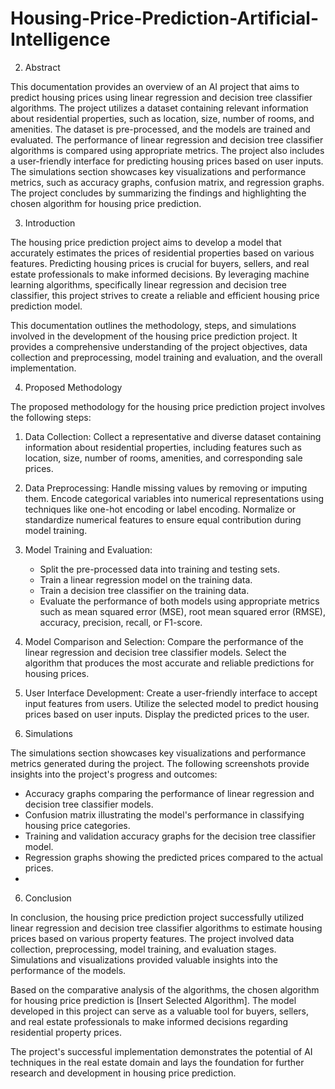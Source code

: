 # Housing-Price-Prediction-Artificial-Intelligence
2.	 Abstract

This documentation provides an overview of an AI project that aims to predict housing prices using linear regression and decision tree classifier algorithms. The project utilizes a dataset containing relevant information about residential properties, such as location, size, number of rooms, and amenities. The dataset is pre-processed, and the models are trained and evaluated. The performance of linear regression and decision tree classifier algorithms is compared using appropriate metrics. The project also includes a user-friendly interface for predicting housing prices based on user inputs. The simulations section showcases key visualizations and performance metrics, such as accuracy graphs, confusion matrix, and regression graphs. The project concludes by summarizing the findings and highlighting the chosen algorithm for housing price prediction.

3.	Introduction

The housing price prediction project aims to develop a model that accurately estimates the prices of residential properties based on various features. Predicting housing prices is crucial for buyers, sellers, and real estate professionals to make informed decisions. By leveraging machine learning algorithms, specifically linear regression and decision tree classifier, this project strives to create a reliable and efficient housing price prediction model.

This documentation outlines the methodology, steps, and simulations involved in the development of the housing price prediction project. It provides a comprehensive understanding of the project objectives, data collection and preprocessing, model training and evaluation, and the overall implementation.


4.	Proposed Methodology

The proposed methodology for the housing price prediction project involves the following steps:

1. Data Collection: Collect a representative and diverse dataset containing information about residential properties, including features such as location, size, number of rooms, amenities, and corresponding sale prices.

2. Data Preprocessing: Handle missing values by removing or imputing them. Encode categorical variables into numerical representations using techniques like one-hot encoding or label encoding. Normalize or standardize numerical features to ensure equal contribution during model training.

3. Model Training and Evaluation:
   - Split the pre-processed data into training and testing sets.
   - Train a linear regression model on the training data.
   - Train a decision tree classifier on the training data.
   - Evaluate the performance of both models using appropriate metrics such as mean squared error (MSE), root mean squared error (RMSE), accuracy, precision, recall, or F1-score.

4. Model Comparison and Selection: Compare the performance of the linear regression and decision tree classifier models. Select the algorithm that produces the most accurate and reliable predictions for housing prices.

5. User Interface Development: Create a user-friendly interface to accept input features from users. Utilize the selected model to predict housing prices based on user inputs. Display the predicted prices to the user.


5.	Simulations

The simulations section showcases key visualizations and performance metrics generated during the project. The following screenshots provide insights into the project's progress and outcomes:

- Accuracy graphs comparing the performance of linear regression and decision tree classifier models.
- Confusion matrix illustrating the model's performance in classifying housing price categories.
- Training and validation accuracy graphs for the decision tree classifier model.
- Regression graphs showing the predicted prices compared to the actual prices.
- 
6.	Conclusion

In conclusion, the housing price prediction project successfully utilized linear regression and decision tree classifier algorithms to estimate housing prices based on various property features. The project involved data collection, preprocessing, model training, and evaluation stages. Simulations and visualizations provided valuable insights into the performance of the models.

Based on the comparative analysis of the algorithms, the chosen algorithm for housing price prediction is [Insert Selected Algorithm]. The model developed in this project can serve as a valuable tool for buyers, sellers, and real estate professionals to make informed decisions regarding residential property prices.

The project's successful implementation demonstrates the potential of AI techniques in the real estate domain and lays the foundation for further research and development in housing price prediction.

